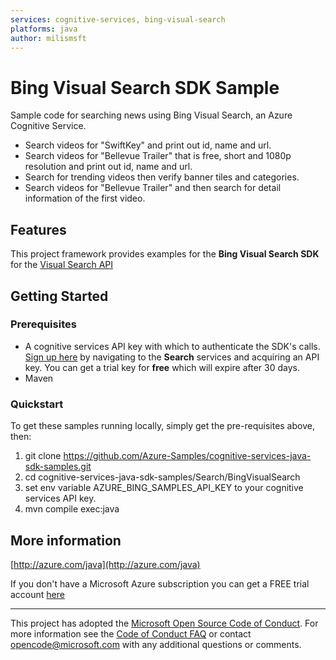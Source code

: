 ```yaml
---
services: cognitive-services, bing-visual-search
platforms: java
author: milismsft
---
```


# Bing Visual Search SDK Sample ##

Sample code for searching news using Bing Visual Search, an Azure Cognitive Service.
- Search videos for "SwiftKey" and print out id, name and url.
- Search videos for "Bellevue Trailer" that is free, short and 1080p resolution and print out id, name and url.
- Search for trending videos then verify banner tiles and categories.
- Search videos for "Bellevue Trailer" and then search for detail information of the first video.

## Features

This project framework provides examples for the **Bing Visual Search SDK** for the [Visual Search API](https://azure.microsoft.com/en-us/services/cognitive-services/)

## Getting Started

### Prerequisites

- A cognitive services API key with which to authenticate the SDK's calls. [Sign up here](https://azure.microsoft.com/en-us/services/cognitive-services/directory/) by navigating to the **Search** services and acquiring an API key. You can get a trial key for **free** which will expire after 30 days.
- Maven

### Quickstart

To get these samples running locally, simply get the pre-requisites above, then:

1. git clone https://github.com/Azure-Samples/cognitive-services-java-sdk-samples.git
2. cd cognitive-services-java-sdk-samples/Search/BingVisualSearch
3. set env variable AZURE_BING_SAMPLES_API_KEY to your cognitive services API key.
4. mvn compile exec:java

## More information ##

[http://azure.com/java](http://azure.com/java)

If you don't have a Microsoft Azure subscription you can get a FREE trial account [here](http://go.microsoft.com/fwlink/?LinkId=330212)

---

This project has adopted the [Microsoft Open Source Code of Conduct](https://opensource.microsoft.com/codeofconduct/). For more information see the [Code of Conduct FAQ](https://opensource.microsoft.com/codeofconduct/faq/) or contact [opencode@microsoft.com](mailto:opencode@microsoft.com) with any additional questions or comments.